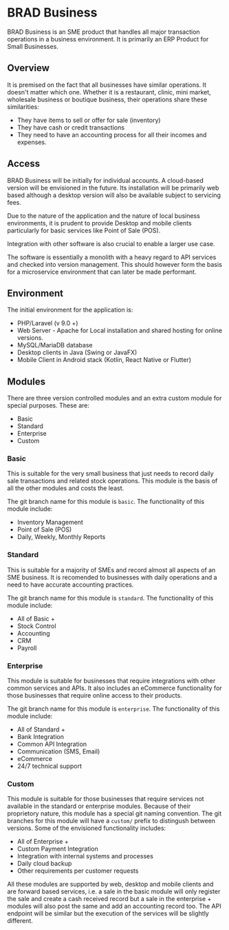 # BRAD Business

BRAD Business is an SME product that handles all major transaction operations in a business environment.
It is primarily an ERP Product for Small Businesses.

## Overview

It is premised on the fact that all businesses have similar operations. It doesn't matter which one.
Whether it is a restaurant, clinic, mini market, wholesale business or boutique business, their operations
share these similarities:

- They have items to sell or offer for sale (inventory)
- They have cash or credit transactions
- They need to have an accounting process for all their incomes and expenses.

## Access

BRAD Business will be initially for individual accounts. A cloud-based version will be envisioned in the future.
Its installation will be primarily web based although a desktop version will also be available subject to servicing
fees.

Due to the nature of the application and the nature of local business environments, it is prudent to provide Desktop
and mobile clients particularly for basic services like Point of Sale (POS).

Integration with other software is also crucial to enable a larger use case.

The software is essentially a monolith with a heavy regard to API services and checked into version management. This should however form the basis for a microservice environment that can later be made performant.

## Environment

The initial environment for the application is:

- PHP/Laravel (v 9.0 +)
- Web Server - Apache for Local installation and shared hosting for online versions.
- MySQL/MariaDB database
- Desktop clients in Java (Swing or JavaFX)
- Mobile Client in Android stack (Kotlin, React Native or Flutter)

## Modules

There are three version controlled modules and an extra custom module for special purposes. These are:

- Basic
- Standard
- Enterprise
- Custom

### Basic

This is suitable for the very small business that just needs to record daily sale transactions and related
stock operations. This module is the basis of all the other modules and costs the least.

The git branch name for this module is `basic`. The functionality of this module include:

- Inventory Management
- Point of Sale (POS)
- Daily, Weekly, Monthly Reports

### Standard

This is suitable for a majority of SMEs and record almost all aspects of an SME business. It is recomended
to businesses with daily operations and a need to have accurate accounting practices.

The git branch name for this module is `standard`. The functionality of this module include:

- All of Basic +
- Stock Control
- Accounting
- CRM
- Payroll

### Enterprise

This module is suitable for businesses that require integrations with other common services and APIs. It
also includes an eCommerce functionality for those businesses that require online access to their products.

The git branch name for this module is `enterprise`. The functionality of this module include:

- All of Standard +
- Bank Integration
- Common API Integration
- Communication (SMS, Email)
- eCommerce
- 24/7 technical support

### Custom

This module is suitable for those businesses that require services not available in the standard or enterprise
modules. Because of their proprietory nature, this module has a special git naming convention. The git branches
for this module will have a `custom/` prefix to distingush between versions. Some of the envisioned functionality
includes:

- All of Enterprise +
- Custom Payment Integration
- Integration with internal systems and processes
- Daily cloud backup
- Other requirements per customer requests

All these modules are supported by web, desktop and mobile clients and are forward based services, i.e. a sale in the basic module will only register the sale and create a cash received record but a sale in the enterprise + modules will also post the same and add an accounting record too. The API endpoint will be similar but the execution of the services will be slightly different.

